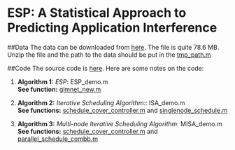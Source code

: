 # ESP: A Statistical Approach to Predicting Application Interference

##Data
The data can be downloaded from [here](https://www.dropbox.com/s/oclk8lqn60afw9f/tmp.zip?dl=0). The file is quite 78.6 MB. Unzip the file and the path to the data should be put in the [tmp_path.m](https://github.com/ESPAlg/ESP/blob/master/code/Matlab/tmp_path.m)

##Code
The source code is [here](https://github.com/ESPAlg/ESP/tree/master/code). Here are some notes on the code:

1. **Algorithm 1:** *ESP*: ESP_demo.m  
	**See function:** [glmnet_new.m](https://github.com/ESPAlg/ESP/blob/master/code/Matlab/glmnet_new.m)

2. **Algorithm 2:** *Iterative Scheduling Algorithm:*: ISA_demo.m  
	**See functions:** [schedule_cover_controller.m](https://github.com/ESPAlg/ESP/blob/master/code/Matlab/schedule_cover_controller.m)  and [singlenode_schedule.m](https://github.com/ESPAlg/ESP/blob/master/code/Matlab/singlenode_schedule.m)  
	
  
3. **Algorithm 3:** *Multi-node Iterative Scheduling Algorithm*: MISA_demo.m  
	**See functions:** [schedule_cover_controller.m](https://github.com/ESPAlg/ESP/blob/master/code/Matlab/schedule_cover_controller.m) and [parallel_schedule_combb.m](https://github.com/ESPAlg/ESP/blob/master/code/Matlab/parallel_schedule_combb.m)  
	

   
